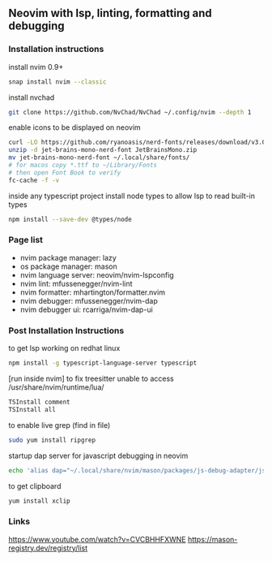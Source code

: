 ## Neovim with lsp, linting, formatting and debugging

### Installation instructions

install nvim 0.9+
```sh
snap install nvim --classic
```
install nvchad
```sh
git clone https://github.com/NvChad/NvChad ~/.config/nvim --depth 1
```
enable icons to be displayed on neovim
```sh
curl -LO https://github.com/ryanoasis/nerd-fonts/releases/download/v3.0.2/JetBrainsMono.zip
unzip -d jet-brains-mono-nerd-font JetBrainsMono.zip
mv jet-brains-mono-nerd-font ~/.local/share/fonts/
# for macos copy *.ttf to ~/Library/Fonts
# then open Font Book to verify
fc-cache -f -v
```
inside any typescript project install node types to allow lsp to read built-in types
```sh
npm install --save-dev @types/node
```

### Page list

* nvim package manager: lazy
* os package manager: mason
* nvim language server: neovim/nvim-lspconfig
* nvim lint: mfussenegger/nvim-lint
* nvim formatter: mhartington/formatter.nvim
* nvim debugger: mfussenegger/nvim-dap
* nvim debugger ui: rcarriga/nvim-dap-ui

### Post Installation Instructions

to get lsp working on redhat linux
```sh
npm install -g typescript-language-server typescript
```

[run inside nvim] to fix treesitter unable to access /usr/share/nvim/runtime/lua/
```sh
TSInstall comment
TSInstall all
```

to enable live grep (find in file)
```sh
sudo yum install ripgrep
```

startup dap server for javascript debugging in neovim
```sh
echo 'alias dap="~/.local/share/nvim/mason/packages/js-debug-adapter/js-debug-adapter 8123 127.0.0.1"' >> ~/.bashrc
```

to get clipboard
```sh
yum install xclip
```

### Links

https://www.youtube.com/watch?v=CVCBHHFXWNE
https://mason-registry.dev/registry/list
